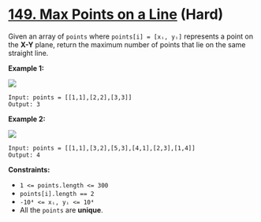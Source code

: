 # [149. Max Points on a Line][link] (Hard)

[link]: https://leetcode.com/problems/max-points-on-a-line/

Given an array of `points` where `points[i] = [xᵢ, yᵢ]` represents a point on the **X-Y** plane,
return the maximum number of points that lie on the same straight line.

**Example 1:**

![](https://assets.leetcode.com/uploads/2021/02/25/plane1.jpg)

```
Input: points = [[1,1],[2,2],[3,3]]
Output: 3
```

**Example 2:**

![](https://assets.leetcode.com/uploads/2021/02/25/plane2.jpg)

```
Input: points = [[1,1],[3,2],[5,3],[4,1],[2,3],[1,4]]
Output: 4
```

**Constraints:**

- `1 <= points.length <= 300`
- `points[i].length == 2`
- `-10⁴ <= xᵢ, yᵢ <= 10⁴`
- All the `points` are **unique**.
